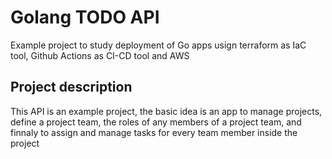# Golang TODO API

Example project to study deployment of Go apps usign terraform as IaC tool, Github Actions as CI-CD tool and AWS

## Project description

This API is an example project, the basic idea is an app to manage projects, define a project team, the roles of any members of a project team, and finnaly to assign and manage tasks for every team member inside the project
